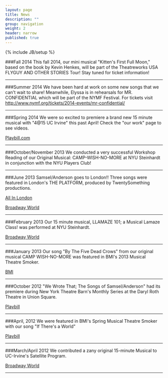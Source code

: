 ```yaml
---
layout: page
title: News
description: ""
group: navigation
weight: 2
header: narrow
published: true
---
```


{% include JB/setup %}

###Fall 2014
This fall 2014, our mini musical "Kitten's First Full Moon," based on the book by Kevin Henkes, will be part of the Theatreworks USA FLYGUY AND OTHER STORIES Tour! Stay tuned for ticket information!

***

###Summer 2014
We have been hard at work on some new songs that we can't wait to share! Meanwhile, Elyssa is in rehearsals for MR. CONFIDENTIAL which will be part of the NYMF Festival. For tickets visit http://www.nymf.org/tickets/2014-events/mr-confidential/

***

###Spring 2014
We were so excited to premiere a brand new 15 minute musical with "4@15 UC Irvine" this past April! Check the "our work" page to see videos.

[Playbill.com](http://www.playbill.com/news/article/190109-Fifteen-Minute-Musicals-Featuring-Work-of-Kate-Anderson-Elyssa-Samsel-Caleb-Hoyer-and-More-Will-Be-Held-April-18-19)

***

###October/November 2013
We conducted a very successful Workshop Reading of our Original Musical: CAMP-WISH-NO-MORE at NYU Steinhardt in conjunction with the NYU Players Club!

***

###June 2013
Samsel/Anderson goes to London!! Three songs were featured in London's THE PLATFORM, produced by TwentySomething productions.

[All In London](http://www.allinlondon.co.uk/whats-on.php?event=106396)

[Broadway World](http://westend.broadwayworld.com/article/SMASH-Composer-Drew-Gasparini-and-Twentysomething-to-Kick-Off-PLATFORM-LDN-Concert-Series-June-9-20130529)

***

###February 2013
Our 15 minute musical, LLAMAZE 101; a Musical Lamaze Class! was performed at NYU Steinhardt.

[Broadway World](http://broadwayworld.com/article/NYU-Steinhardts-415-Four-New-Fifteen-Minute-Musicals-Set-for-22-3-20130201)

***

###January 2013
Our song "By The Five Dead Crows" from our original musical CAMP WISH-NO-MORE was featured in BMI's 2013 Musical Theatre Smoker.

[BMI](http://www.bmi.com/photos/entry/559685)

***

###October 2012
"We Wrote That; The Songs of Samsel/Anderson" had its premiere during New York Theatre Barn's Monthly Series at the Daryl Roth Theatre in Union Square. 

[Playbill](http://www.playbill.com/news/article/171025-NYTB-Concert-to-Showcase-Songs-by-Elyssa-Samsel-Kate-Anderson-Julian-Blackmore-and-More)

***

###April, 2012
We were featured in BMI's Spring Musical Theatre Smoker with our song "If There's a World" 

[Playbill](http://www.playbill.com/news/article/165262-Amy-Justman-Donna-Vivino-Jason-Patrick-Sands-and-More-Will-Perform-at-BMIs-Smoker-Showcase)

***

###March/April 2012
We contributed a zany original 15-minute Musical to UC-Irvine's Satellite Program.

[Broadway World](http://broadwayworld.com/article/415-4-NEW-15-MINUTE-MUSICALS-Set-for-Friday-Show-Include-WHO-WANTS-TO-BE-ADOPTED-Irving-CA-20120417)

***
